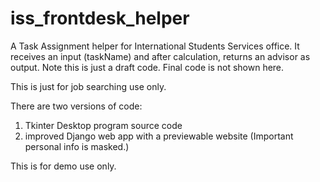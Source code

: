 # iss_frontdesk_helper
A Task Assignment helper for International Students Services office. It receives an input (taskName) and after calculation, returns an advisor as output. Note this is just a draft code. Final code is not shown here.

This is just for job searching use only.

There are two versions of code:
1. Tkinter Desktop program source code
2. improved Django web app with a previewable website
(Important personal info is masked.)

This is for demo use only.
